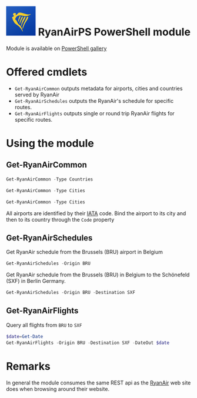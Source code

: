 # ![](RyanAir.jpg) RyanAirPS PowerShell module

Module is available on [PowerShell gallery](https://www.powershellgallery.com/packages/RyanAirPS/)

# Offered cmdlets

- `Get-RyanAirCommon` outputs metadata for airports, cities and countries served by RyanAir
- `Get-RyanAirSchedules` outputs the RyanAir's schedule for specific routes.
- `Get-RyanAirFlights` outputs single or round trip RyanAir flights for specific routes.

# Using the module

## Get-RyanAirCommon
```powershell
Get-RyanAirCommon -Type Countries
```

```powershell
Get-RyanAirCommon -Type Cities
```

```powershell
Get-RyanAirCommon -Type Cities
```

All airports are identified by their [IATA](http://www.iata.org/services/Pages/codes.aspx) code. Bind the airport to its city and then to its country through the `Code` property

## Get-RyanAirSchedules
Get RyanAir schedule from the Brussels (BRU) airport in Belgium
```powershell
Get-RyanAirSchedules -Origin BRU
```
Get RyanAir schedule from the Brussels (BRU) in Belgium to the Schönefeld (SXF) in Berlin Germany.

```powershell
Get-RyanAirSchedules -Origin BRU -Destination SXF
```

## Get-RyanAirFlights
Query all flights from `BRU` to `SXF`

```powershell
$date=Get-Date
Get-RyanAirFlights -Origin BRU -Destination SXF -DateOut $date
```

# Remarks

In general the module consumes the same REST api as the [RyanAir](https://www.ryanair.com/) web site does when browsing around their website.
